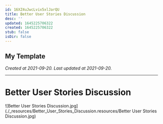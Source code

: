```yaml
---
id: 16XZ4uJwcLvix5xlJarQU
title: Better User Stories Discussion
desc: ''
updated: 1645225706322
created: 1645225706322
stub: false
isDir: false
---
```

My Template
---

_Created at 2021-09-20._
_Last updated at 2021-09-20._




---

# Better User Stories Discussion


![Better User Stories Discussion.jpg](./_resources/Better_User_Stories_Discussion.resources/Better User Stories Discussion.jpg)

